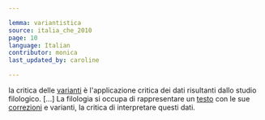 ```yaml
---

lemma: variantistica
source: italia_che_2010
page: 10
language: Italian
contributor: monica
last_updated_by: caroline

---
```


la critica delle [varianti](variant.html) è l'applicazione critica dei dati risultanti dallo studio filologico. [...] La filologia si occupa di rappresentare un [testo](text.html) con le sue [correzioni](correction.html) e varianti, la critica di interpretare questi dati.
